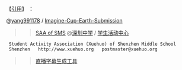 【[引用](https://go.choong.net/ICES/)】 ：

@[yang991178](https://github.com/yang991178/)  / [Imagine-Cup-Earth-Submission](https://github.com/yang991178/Imagine-Cup-Earth-Submission)

>> [SAA of SMS](https://github.com/Xuehuo) @[深圳中学](https://shenzhong.net/) / [学生活动中心](https://xuehuo.shenzhong.net/)

  ```
   Student Activity Association (Xuehuo) of Shenzhen Middle School
   Shenzhen   http://www.xuehuo.org   postmaster@xuehuo.org
  ```
>> [直播字幕生成工具](https://github.com/Xuehuo/BroadcastSubsTool)
